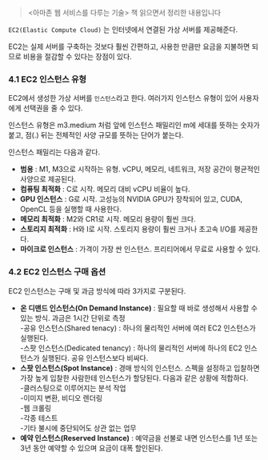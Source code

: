 > <아마존 웹 서비스를 다루는 기술> 책 읽으면서 정리한 내용입니다  

`EC2(Elastic Compute Cloud)` 는 인터넷에서 연결된 가상 서버를 제공해준다.  

EC2는 실제 서버를 구축하는 것보다 훨씬 간편하고, 사용한 만큼만 요금을 지불하면 되므로 비용을 절감할 수 있다는 장점이 있다. 

### 4.1 EC2 인스턴스 유형

EC2에서 생성한 가상 서버를 `인스턴스`라고 한다. 
여러가지 인스턴스 유형이 있어 사용자에게 선택권을 줄 수 있다. 

인스턴스 유형은 m3.medium 처럼 앞에 인스턴스 패밀리인 m에 세대를 뜻하는 숫자가 붙고, 점(.) 뒤는 전체적인 사양 규모를 뜻하는 단어가 붙는다. 

인스턴스 패밀리는 다음과 같다. 

- **범용** : M1, M3으로 시작하는 유형. vCPU, 메모리, 네트워크, 저장 공간이 평균적인 사양으로 제공된다. 
- **컴퓨팅 최적화** : C로 시작. 메모리 대비 vCPU 비율이 높다. 
- **GPU 인스턴스** : G로 시작. 고성능의 NVIDIA GPU가 장착되어 있고, CUDA, OpenCL 등을 실행할 때 사용한다.
- **메모리 최적화** : M2와 CR1로 시작. 메모리 용량이 훨씬 크다.
- **스토리지 최적화** : H와 I로 시작. 스토리지 용량이 훨씬 크거나 초고속 I/O를 제공한다.
- **마이크로 인스턴스** : 가격이 가장 싼 인스턴스. 프리티어에서 무료로 사용할 수 있다. 

### 4.2 EC2 인스턴스 구매 옵션 

EC2 인스턴스는 구매 및 과금 방식에 따라 3가지로 구분된다. 

- **온 디맨드 인스턴스(On Demand Instance)** : 필요할 때 바로 생성해서 사용할 수 있는 방식. 과금은 1시간 단위로 측정   
    -공유 인스턴스(Shared tenacy) : 하나의 물리적인 서버에 여러 EC2 인스턴스가 실행된다.   
    -스팟 인스턴스(Dedicated tenancy) : 하나의 물리적인 서버에 하나의 EC2 인스턴스가 실행된다. 공유 인스턴스보다 비싸다. 
- **스팟 인스턴스(Spot Instance)** : 경매 방식의 인스턴스. 스펙을 설정하고 입찰하면 가장 높게 입찰한 사람한테 인스턴스가 할당된다. 다음과 같은 상황에 적합하다.   
    -클러스팅으로 이루어지는 분석 작업  
    -이미지 변환, 비디오 렌더링  
    -웹 크롤링  
    -각종 테스트  
    -기타 불시에 중단되어도 상관 없는 업무
- **예약 인스턴스(Reserved Instance)** : 예약금을 선불로 내면 인스턴스를 1년 또는 3년 동안 예약할 수 있으며 요금이 대폭 할인된다.  

